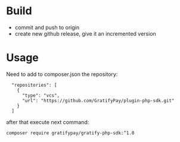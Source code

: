 # Build
- commit and push to origin
- create new github release, give it an incremented version

# Usage

Need to add to composer.json the repository:
```shell
  "repositories": [
    {
      "type": "vcs",
      "url": "https://github.com/GratifyPay/plugin-php-sdk.git"
    }
  ]
```
after that execute next command:
```shell
composer require gratifypay/gratify-php-sdk:^1.0
```
